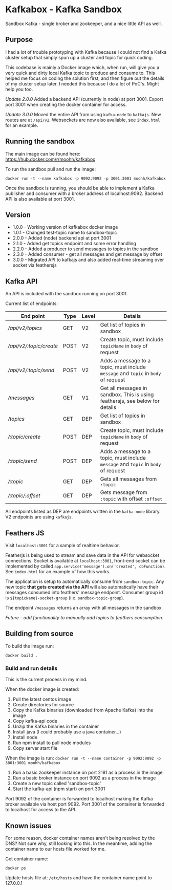 # Kafkabox - Kafka Sandbox
Sandbox Kafka - single broker and zookeeper, and a nice little API as well.

## Purpose

I had a lot of trouble prototyping with Kafka because I could not find a Kafka cluster setup that simply spun up a cluster and topic for quick coding.

This codebase is mainly a Docker image which, when run, will give you a very quick and dirty local Kafka topic to produce and consume to. This helped me focus on coding the solution first, and then figure out the details of my cluster setup later. I needed this because I do a lot of PoC's. Might help you too.

_Update 2.0.0_
Added a backend API (currently in node) at port 3001. Export port 3001 when creating the docker container for access.

_Update 3.0.0_
Moved the entire API from using `kafka-node` to `kafkajs`. New routes are at `/api/v2`. Websockets are now also available, see `index.html` for an example.

## Running the sandbox

The main image can be found here: https://hub.docker.com/r/moohh/kafkabox

To run the sandbox pull and run the image:

```
docker run -t --name kafkabox -p 9092:9092 -p 3001:3001 moohh/kafkabox
```

Once the sandbox is running, you should be able to implement a Kafka publisher and consumer with a broker address of localhost:9092. Backend API is also available at port 3001.

## Version

- 1.0.0 - Working version of kafkabox docker image
- 1.0.1 - Changed test-topic name to sandbox-topic
- 2.0.0 - Added (node) backend api at port 3001
- 2.1.0 - Added get topics endpoint and some error handling
- 2.2.0 - Added a producer to send messages to topics in the sandbox
- 2.3.0 - Added consumer - get all messages and get message by offset
- 3.0.0 - Migrated API to kafkajs and also added real-time streaming over socket via feathersjs

## Kafka API

An API is included with the sandbox running on port 3001.

Current list of endpoints:

|End point|Type|Level|Details|
|---|---|---|---|
|_/api/v2/topics_|GET|V2|Get list of topics in sandbox|
|_/api/v2/:topic/create_|POST|V2|Create topic, must include `topicName` in `body` of request|
|_/api/v2/:topic/send_|POST|V2|Adds a message to a topic, must include `message` and `topic` in `body` of request|
|_/messages_|GET|V1|Get all messages in sandbox. This is using feathersjs, see below for details|
|_/topics_|GET|DEP|Get list of topics in sandbox|
|_/:topic/create_|POST|DEP|Create topic, must include `topicName` in `body` of request|
|_/:topic/send_|POST|DEP|Adds a message to a topic, must include `message` and `topic` in `body` of request|
|_/:topic_|GET|DEP|Gets all messages from `:topic`|
|_/:topic/:offset_|GET|DEP|Gets message from `:topic` with offset `:offset`|

All endpoints listed as DEP are endpoints written in the `kafka-node` library. V2 endpoints are using `kafkajs`.

## Feathers JS

Visit `localhost:3001` for a sample of realtime behavior.

Featherjs is being used to stream and save data in the API for websocket connections. Socket is available at `localhost:3001`, front-end socket can be implemented by called `app.service('message').on('created', cbFunction)`. See `index.html` for an example of how this works.

The application is setup to automatically consume from `sandbox-topic`. Any new topic **that gets created via the API** will also automatically have their messages consumed into feathers' message endpoint. Consumer group id is `${topicName}-socket-group` (i.e. `sandbox-topic-group`).

The endpoint `/messages` returns an array with all messages in the sandbox.

_Future - add functionality to manually add topics to feathers consumption._

## Building from source

To build the image run:

`docker build .`

### Build and run details

This is the current process in my mind.

When the docker image is created:
1. Pull the latest centos image
2. Create directories for source
3. Copy the Kafka binaries (downloaded from Apache Kafka) into the image
4. Copy kafka-api code
5. Unzip the Kafka binaries in the container
6. Install java (I could probably use a java container...)
7. Install node
8. Run npm install to pull node modules
9. Copy server start file

When the image is run:
`docker run -t --name container -p 9092:9092 -p 3001:3001 moohh/kafkabox`
1. Run a basic zookeeper instance on port 2181  as a process in the image
2. Run a basic broker instance on port 9092 as a process in the image
3. Create a new topic called 'sandbox-topic'
4. Start the kafka-api (npm start) on port 3001

Port 9092 of the container is forwarded to localhost making the Kafka broker available via host port 9092. Port 3001 of the container is forwarded to localhost for access to the API.

## Known issues

For some reason, docker container names aren't being resolved by the DNS? Not sure why, still looking into this. In the meantime, adding the container name to our hosts file worked for me.

Get container name:

`docker ps`

Update hosts file at: `/etc/hosts` and have the container name point to 127.0.0.1
